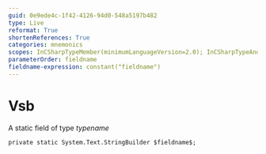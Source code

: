 ```yaml
---
guid: 0e9ede4c-1f42-4126-94d0-548a5197b482
type: Live
reformat: True
shortenReferences: True
categories: mnemonics
scopes: InCSharpTypeMember(minimumLanguageVersion=2.0); InCSharpTypeAndNamespace(minimumLanguageVersion=2.0)
parameterOrder: fieldname
fieldname-expression: constant("fieldname")
---
```


# Vsb

A static field of type $typename$

```
private static System.Text.StringBuilder $fieldname$;
```
